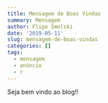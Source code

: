 ```yaml
---
title: Mensagem de Boas Vindas
summary: Mensagem
author: Flipe Smolski
date: '2019-05-11'
slug: mensagem-de-boas-vindas
categories: []
tags:
  - mensagem
  - anúncio
  - r
---
```


Seja bem vindo ao blog!!

